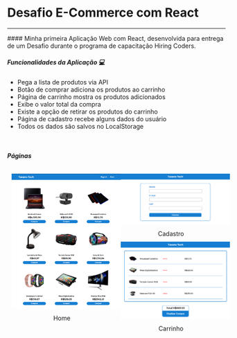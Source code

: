 # Desafio E-Commerce com React
<hr>
#### Minha primeira Aplicação Web com React, desenvolvida para entrega de um Desafio durante o programa de capacitação Hiring Coders.

<br>

##### Funcionalidades da Aplicação :computer:

* Pega a lista de produtos via API
* Botão de comprar adiciona os produtos ao carrinho
* Página de carrinho mostra os produtos adicionados
* Exibe o valor total da compra
* Existe a opção de retirar os produtos do carrinho
* Página de cadastro recebe alguns dados do usuário
* Todos os dados são salvos no LocalStorage

<br>

##### Páginas

<div style="display:flex">
    <div>
        <img src="/imagens/tela1.PNG" width="350px" style="margin:10px">
        <center>Home</center>
    </div>
    <div>
        <img src="/imagens/tela3.PNG" width="350px" style="margin:10px">
        <center>Cadastro</center>
        <img src="/imagens/tela2.PNG" width="350px" style="margin:10px">
        <center>Carrinho</center>
    </div>
</div>
